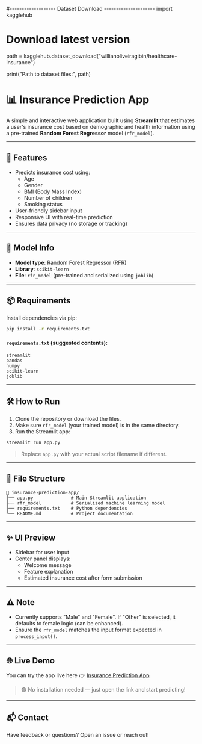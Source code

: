 
#------------------- Dataset Download ---------------------
import kagglehub

# Download latest version
path = kagglehub.dataset_download("willianoliveiragibin/healthcare-insurance")

print("Path to dataset files:", path)



# 📊 Insurance Prediction App

A simple and interactive web application built using **Streamlit** that estimates a user's insurance cost based on demographic and health information using a pre-trained **Random Forest Regressor** model (`rfr_model`).

---

## 🚀 Features

- Predicts insurance cost using:
  - Age
  - Gender
  - BMI (Body Mass Index)
  - Number of children
  - Smoking status
- User-friendly sidebar input
- Responsive UI with real-time prediction
- Ensures data privacy (no storage or tracking)

---

## 🧠 Model Info

- **Model type**: Random Forest Regressor (RFR)
- **Library**: `scikit-learn`
- **File**: `rfr_model` (pre-trained and serialized using `joblib`)

---

## 📦 Requirements

Install dependencies via pip:

```bash
pip install -r requirements.txt
```

#### `requirements.txt` (suggested contents):

```
streamlit
pandas
numpy
scikit-learn
joblib
```

---

## 🛠️ How to Run

1. Clone the repository or download the files.
2. Make sure `rfr_model` (your trained model) is in the same directory.
3. Run the Streamlit app:

```bash
streamlit run app.py
```

> Replace `app.py` with your actual script filename if different.

---

## 📁 File Structure

```
📁 insurance-prediction-app/
├── app.py              # Main Streamlit application
├── rfr_model           # Serialized machine learning model
├── requirements.txt    # Python dependencies
└── README.md           # Project documentation
```

---

## ✨ UI Preview

- Sidebar for user input
- Center panel displays:
  - Welcome message
  - Feature explanation
  - Estimated insurance cost after form submission

---

## ⚠️ Note

- Currently supports "Male" and "Female". If "Other" is selected, it defaults to female logic (can be enhanced).
- Ensure the `rfr_model` matches the input format expected in `process_input()`.

---

## 🌐 Live Demo

You can try the app live here 👉 [Insurance Prediction App](https://s8kuiry-insurance-prediction-app-app-ja1vkq.streamlit.app/)

> 🟢 No installation needed — just open the link and start predicting!


---

## 📬 Contact

Have feedback or questions? Open an issue or reach out!
